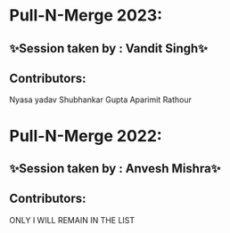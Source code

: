 # Pull-N-Merge 2023:

## ✨Session taken by : Vandit Singh✨

## Contributors:
Nyasa yadav
Shubhankar Gupta
Aparimit Rathour

# Pull-N-Merge 2022:

## ✨Session taken by : Anvesh Mishra✨

## Contributors:
ONLY I WILL REMAIN IN THE LIST
